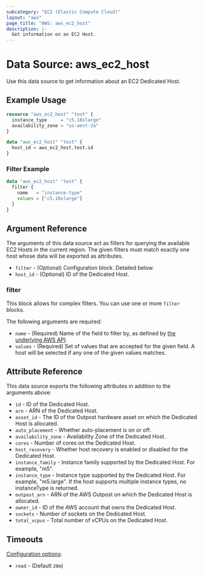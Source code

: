 ```yaml
---
subcategory: "EC2 (Elastic Compute Cloud)"
layout: "aws"
page_title: "AWS: aws_ec2_host"
description: |-
  Get information on an EC2 Host.
---
```


# Data Source: aws_ec2_host

Use this data source to get information about an EC2 Dedicated Host.

## Example Usage

```terraform
resource "aws_ec2_host" "test" {
  instance_type     = "c5.18xlarge"
  availability_zone = "us-west-2a"
}

data "aws_ec2_host" "test" {
  host_id = aws_ec2_host.test.id
}
```

### Filter Example

```terraform
data "aws_ec2_host" "test" {
  filter {
    name   = "instance-type"
    values = ["c5.18xlarge"]
  }
}
```

## Argument Reference

The arguments of this data source act as filters for querying the available EC2 Hosts in the current region.
The given filters must match exactly one host whose data will be exported as attributes.

* `filter` - (Optional) Configuration block. Detailed below.
* `host_id` - (Optional) ID of the Dedicated Host.

### filter

This block allows for complex filters. You can use one or more `filter` blocks.

The following arguments are required:

* `name` - (Required) Name of the field to filter by, as defined by [the underlying AWS API](https://docs.aws.amazon.com/AWSEC2/latest/APIReference/API_DescribeHosts.html).
* `values` - (Required) Set of values that are accepted for the given field. A host will be selected if any one of the given values matches.

## Attribute Reference

This data source exports the following attributes in addition to the arguments above:

* `id` - ID of the Dedicated Host.
* `arn` - ARN of the Dedicated Host.
* `asset_id` - The ID of the Outpost hardware asset on which the Dedicated Host is allocated.
* `auto_placement` - Whether auto-placement is on or off.
* `availability_zone` - Availability Zone of the Dedicated Host.
* `cores` - Number of cores on the Dedicated Host.
* `host_recovery` - Whether host recovery is enabled or disabled for the Dedicated Host.
* `instance_family` - Instance family supported by the Dedicated Host. For example, "m5".
* `instance_type` - Instance type supported by the Dedicated Host. For example, "m5.large". If the host supports multiple instance types, no instanceType is returned.
* `outpost_arn` - ARN of the AWS Outpost on which the Dedicated Host is allocated.
* `owner_id` - ID of the AWS account that owns the Dedicated Host.
* `sockets` - Number of sockets on the Dedicated Host.
* `total_vcpus` - Total number of vCPUs on the Dedicated Host.

## Timeouts

[Configuration options](https://developer.hashicorp.com/terraform/language/resources/syntax#operation-timeouts):

- `read` - (Default `20m`)
